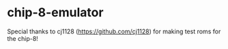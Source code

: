 # chip-8-emulator

Special thanks to cj1128 (https://github.com/cj1128) for making test roms for the chip-8!
